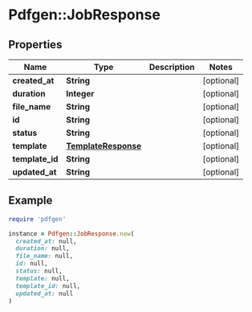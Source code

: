 # Pdfgen::JobResponse

## Properties

| Name | Type | Description | Notes |
| ---- | ---- | ----------- | ----- |
| **created_at** | **String** |  | [optional] |
| **duration** | **Integer** |  | [optional] |
| **file_name** | **String** |  | [optional] |
| **id** | **String** |  | [optional] |
| **status** | **String** |  | [optional] |
| **template** | [**TemplateResponse**](TemplateResponse.md) |  | [optional] |
| **template_id** | **String** |  | [optional] |
| **updated_at** | **String** |  | [optional] |

## Example

```ruby
require 'pdfgen'

instance = Pdfgen::JobResponse.new(
  created_at: null,
  duration: null,
  file_name: null,
  id: null,
  status: null,
  template: null,
  template_id: null,
  updated_at: null
)
```

